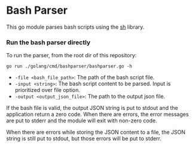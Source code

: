 # Bash Parser

This go module parses bash scripts using the [sh](https://github.com/mvdan/sh) library.

### Run the bash parser directly
To run the parser, from the root dir of this repository:
```
go run ./golang/cmd/bashparser/bashparser.go -h
```
- `-file <bash_file_path>`: The path of the bash script file.
- `-input <string>`: The bash script content to be parsed. Input is prioritized over file option.
- `-output <output_json_file>`: The path to the output json file.

If the bash file is valid, the output JSON string is put to stdout and the application return a zero code. When there are errors, the error messages are put to stderr and the module will exit with non-zero code.

When there are errors while storing the JSON content to a file, the JSON string is still put to stdout, but those errors will be put to stderr.
